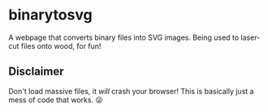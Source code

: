 # binarytosvg
A webpage that converts binary files into SVG images. Being used to laser-cut files onto wood, for fun!

## Disclaimer
Don't load massive files, it *will* crash your browser! This is basically just a mess of code that works. :stuck_out_tongue_winking_eye:
